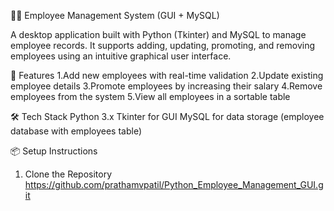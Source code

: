 🧑‍💼 Employee Management System (GUI + MySQL)

A desktop application built with Python (Tkinter) and MySQL to manage employee records. It supports adding, updating, promoting, and removing employees using an intuitive graphical user interface.

🚀 Features
1.Add new employees with real-time validation
2.Update existing employee details
3.Promote employees by increasing their salary
4.Remove employees from the system
5.View all employees in a sortable table

🛠 Tech Stack
Python 3.x
Tkinter for GUI
MySQL for data storage (employee database with employees table)

📦 Setup Instructions
1. Clone the Repository
   https://github.com/prathamvpatil/Python_Employee_Management_GUI.git

